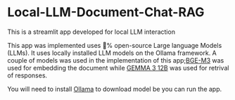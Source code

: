 # Local-LLM-Document-Chat-RAG
This is a streamlit app developed for local LLM interaction

This app was implemented uses :100:% open-source Large language Models (LLMs). It uses locally installed LLM models on the Ollama framework. 
A couple of models was used in the implementation of this app;[BGE-M3](https://ollama.com/library/bge-m3) was used for embedding the document while 
[GEMMA 3 12B](https://ollama.com/library/gemma3) was used for retrival of responses.

You will need to install [Ollama](https://ollama.com/download) to download model be you can run the app.
